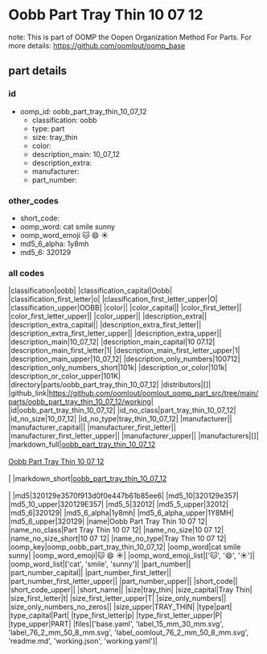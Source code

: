 # Oobb Part Tray Thin 10 07 12  

note: This is part of OOMP the Oopen Organization Method For Parts. For more details: https://github.com/oomlout/oomp_base

##  part details





### id
* oomp_id: oobb_part_tray_thin_10_07_12
  * classification: oobb
  * type: part
  * size: tray_thin
  * color: 
  * description_main: 10_07_12
  * description_extra: 
  * manufacturer: 
  * part_number: 

### other_codes
* short_code: 
* oomp_word: cat smile sunny
* oomp_word_emoji :cat: :smile: :sunny:
* md5_6_alpha: 1y8mh
* md5_6: 320129

### all codes 
|classification|oobb|
|classification_capital|Oobb|
|classification_first_letter|o|
|classification_first_letter_upper|O|
|classification_upper|OOBB|
|color||
|color_capital||
|color_first_letter||
|color_first_letter_upper||
|color_upper||
|description_extra||
|description_extra_capital||
|description_extra_first_letter||
|description_extra_first_letter_upper||
|description_extra_upper||
|description_main|10_07_12|
|description_main_capital|10 07.12|
|description_main_first_letter|1|
|description_main_first_letter_upper|1|
|description_main_upper|10_07_12|
|description_only_numbers|100712|
|description_only_numbers_short|101k|
|description_or_color|101k|
|description_or_color_upper|101K|
|directory|parts/oobb_part_tray_thin_10_07_12|
|distributors|[]|
|github_link|https://github.com/oomlout/oomlout_oomp_part_src/tree/main/parts/oobb_part_tray_thin_10_07_12/working|
|id|oobb_part_tray_thin_10_07_12|
|id_no_class|part_tray_thin_10_07_12|
|id_no_size|10_07_12|
|id_no_type|tray_thin_10_07_12|
|manufacturer||
|manufacturer_capital||
|manufacturer_first_letter||
|manufacturer_first_letter_upper||
|manufacturer_upper||
|manufacturers|[]|
|markdown_full|[oobb_part_tray_thin_10_07_12](https://github.com/oomlout/oomlout_oomp_part_src/tree/main/parts/oobb_part_tray_thin_10_07_12/working)<br>[](https://github.com/oomlout/oomlout_oomp_part_src/tree/main/parts/oobb_part_tray_thin_10_07_12/working)<br>[Oobb Part Tray Thin 10 07 12](https://github.com/oomlout/oomlout_oomp_part_src/tree/main/parts/oobb_part_tray_thin_10_07_12/working)<br><br>|
|markdown_short|[oobb_part_tray_thin_10_07_12](https://github.com/oomlout/oomlout_oomp_part_src/tree/main/parts/oobb_part_tray_thin_10_07_12/working)<br><br>|
|md5|320129e3570f913d0f0e447b61b85ee6|
|md5_10|320129e357|
|md5_10_upper|320129E357|
|md5_5|32012|
|md5_5_upper|32012|
|md5_6|320129|
|md5_6_alpha|1y8mh|
|md5_6_alpha_upper|1Y8MH|
|md5_6_upper|320129|
|name|Oobb Part Tray Thin 10 07 12|
|name_no_class|Part Tray Thin 10 07 12|
|name_no_size|10 07 12|
|name_no_size_short|10 07 12|
|name_no_type|Tray Thin 10 07 12|
|oomp_key|oomp_oobb_part_tray_thin_10_07_12|
|oomp_word|cat smile sunny|
|oomp_word_emoji|:cat: :smile: :sunny:|
|oomp_word_emoji_list|[':cat:', ':smile:', ':sunny:']|
|oomp_word_list|['cat', 'smile', 'sunny']|
|part_number||
|part_number_capital||
|part_number_first_letter||
|part_number_first_letter_upper||
|part_number_upper||
|short_code||
|short_code_upper||
|short_name||
|size|tray_thin|
|size_capital|Tray Thin|
|size_first_letter|t|
|size_first_letter_upper|T|
|size_only_numbers||
|size_only_numbers_no_zeros||
|size_upper|TRAY_THIN|
|type|part|
|type_capital|Part|
|type_first_letter|p|
|type_first_letter_upper|P|
|type_upper|PART|
|files|['base.yaml', 'label_15_mm_30_mm.svg', 'label_76_2_mm_50_8_mm.svg', 'label_oomlout_76_2_mm_50_8_mm.svg', 'readme.md', 'working.json', 'working.yaml']|
